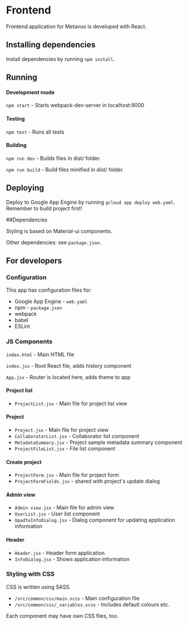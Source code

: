 # Frontend
Frontend application for Metavuo is developed with React.

## Installing dependencies

Install dependencies by running `npm install`.

## Running

#### Development mode
`npm start` - Starts webpack-dev-server in localhost:9000

#### Testing
`npm test` - Runs all tests

#### Building
`npm run dev` - Builds files in dist/ folder.

`npm run build` - Build files minified in dist/ folder.

## Deploying

Deploy to Google App Engine by running  `gcloud app deploy web.yaml`. Remember to build project first!

##Dependencies

Styling is based on Material-ui components.

Other dependencies: see `package.json`.

## For developers

### Configuration

This app has configuration files for:
- Google App Engine - `web.yaml`
- npm - `package.json`
- webpack
- babel
- ESLint


### JS Components

`index.html` - Main HTML file

`index.jsx` - Root React file, adds history component

`App.jsx` - Router is located here, adds theme to app

#### Project list
- `ProjectList.jsx` - Main file for project list view

#### Project 
- `Project.jsx` - Main file for project view
- `CollaboratorList.jsx` - Collaborator list component
- `MetadataSummary.jsx` - Project sample metadata summary component
- `ProjectFileList.jsx` - File list component

#### Create project
- `ProjectForm.jsx` - Main file for project form
- `ProjectFormFields.jsx` - shared with project's update dialog

#### Admin view
- `Admin view.jsx` - Main file for admin view
- `UserList.jsx` - User list component
- `UpadteInfoDialog.jsx` - Dialog component for updating application information

#### Header
- `Header.jsx` - Header form application.
- `InfoDialog.jsx` - Shows application information


### Styling with CSS

CSS is written using SASS.

- `/src/common/css/main.scss` - Main configuration file
- `/src/common/css/_variables.scss` - Includes default colours etc.

Each component may have own CSS files, too.

